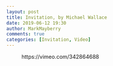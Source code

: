 ```yaml
---
layout: post
title: Invitation, by Michael Wallace
date: 2019-06-12 19:30
author: MarkMayberry
comments: true
categories: [Invitation, Video]
---
```

<!-- wp:core-embed/vimeo {"url":"https://vimeo.com/342864688","type":"video","providerNameSlug":"vimeo","className":"wp-embed-aspect-4-3 wp-has-aspect-ratio"} -->
<figure class="wp-block-embed-vimeo wp-block-embed is-type-video is-provider-vimeo wp-embed-aspect-4-3 wp-has-aspect-ratio"><div class="wp-block-embed__wrapper">
https://vimeo.com/342864688
</div></figure>
<!-- /wp:core-embed/vimeo -->
